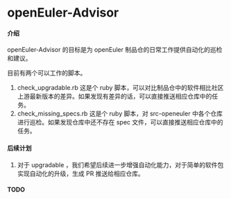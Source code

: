 # openEuler-Advisor

#### 介绍
openEuler-Advisor 的目标是为 openEuler 制品仓的日常工作提供自动化的巡检和建议。

目前有两个可以工作的脚本。

1. check_upgradable.rb 这是个 ruby 脚本，可以对比制品仓中的软件相比社区上游最新版本的差异。如果发现有差异的话，可以直接推送相应仓库中的任务。
2. check_missing_specs.rb 这是个 ruby 脚本，对 src-openeuler 中各个仓库进行巡检。如果发现仓库中还不存在 spec 文件，可以直接推送相应仓库中的任务。

#### 后续计划

1. 对于 upgradable ，我们希望后续进一步增强自动化能力，对于简单的软件包实现自动化的升级，生成 PR 推送给相应仓库。

#### TODO
